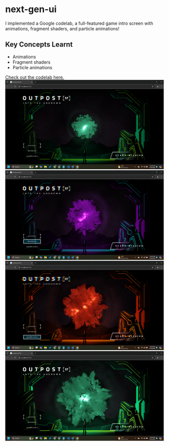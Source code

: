 # next-gen-ui 
I implemented a Google codelab, a full-featured game intro screen with animations, fragment shaders, and particle animations!

## Key Concepts Learnt
- Animations
- Fragment shaders
- Particle animations

[Check out the codelab here.](https://codelabs.developers.google.com/codelabs/flutter-next-gen-uis#0)
![Screenshot one here.](./images/shot_one.png) 
![Screenshot two here.](./images/shot_two.png) 
![Screenshot three here.](./images/shot_three.png) 
![Screenshot four here.](./images/shot_four.png) 
